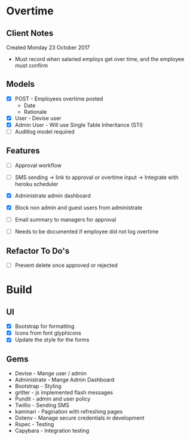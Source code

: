 # Overtime

## Client Notes

Created Monday 23 October 2017

* Must record when salaried employs get over time, and the employee must confirm

## Models

- [x] POST - Employees overtime posted
    * Date
    * Rationale
- [x] User - Devise user
- [x] Admin User - Will use Single Table Inheritance (STI)
- [ ] Auditlog model required

## Features
- [ ] Approval workflow
- [ ] SMS sending -> link to approval or overtime input -> Integrate with heroku scheduler
- [x] Administrate admin dashboard
- [x] Block non admin and guest users from administrate
- [ ] Email summary to managers for approval
- [ ] Needs to be documented if employee did not log overtime


## Refactor To Do's
- [ ] Prevent delete once approved or rejected

# Build

## UI

- [x] Bootstrap for formatting
- [x] Icons from font glyphicons
- [x] Update the style for the forms

## Gems

* Devise - Mange user / admin
* Administrate - Mange Admin Dashboard
* Bootstrap - Styling
* gritter - js implemented flash messages
* Pundit - admin and user policy
* Twillio - Sending SMS
* kaminari - Pagination with refreshing pages
* Dotenv - Manage secure credentials in development
* Rspec - Testing
* Capybara - Integration testing


